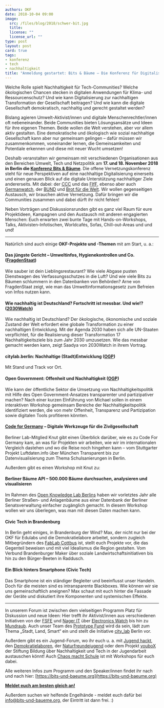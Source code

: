 ```yaml
---
authors: OKF
date: 2018-10-04 09:00
image: 
  src: /files/blog/2018/schwer-bit.jpg
  title: 
  license: ""
  license_url: ""
type: post
layout: post
card: true
tags:
- konferenz
- tech
- nachhaltigkeit
title: "Anmeldung gestartet: Bits & Bäume – Die Konferenz für Digitalisierung, Tech und Nachhaltigkeit"
---
```


Welche Rolle spielt Nachhaltigkeit für Tech-Communities? Welche ökologischen Chancen stecken in digitalen Anwendungen für Klima- und Ressourcenschutz? Und wie kann Digitalisierung zur nachhaltigen Transformation der Gesellschaft beitragen? Und wie kann die digitale Gesellschaft demokratisch, nachhaltig und gerecht gestaltet werden?

Bislang agieren Umwelt-Aktivist/innen und digitale Menschenrechtler/innen oft nebeneinander. Beide Communities bieten Lösungsansätze und Ideen für ihre eigenen Themen. Beide wollen die Welt verstehen, aber vor allem aktiv gestalten. Eine demokratische und ökologisch wie sozial nachhaltige Gesellschaft kann aber nur gemeinsam gelingen – dafür müssen wir zusammenkommen, voneinander lernen, die Gemeinsamkeiten und Potentiale erkennen und diese mit neuer Wucht umsetzen!

Deshalb veranstalten wir gemeinsam mit verschiedenen Organisationen aus den Bereichen Umwelt, Tech und Netzpolitik am **17. und 18. November 2018 in Berlin die [Konferenz Bits & Bäume](https://bits-und-baeume.org)**. Die offene Vernetzungskonferenz steht für neue Perspektiven auf eine nachhaltige Digitalisierung einerseits und einen genauen Blick auf die digitale Unterstützung nachhaltiger Ziele andererseits. Mit dabei: der [CCC](https://www.ccc.de/) und das [FIfF](https://www.fiff.de/), ebenso aber auch [Germanwatch](https://germanwatch.org/), der [BUND](https://www.bund.net/) und [Brot für die Welt](https://www.brot-fuer-die-welt.de/). Wir wollen gegenseitigen Austausch, wir brauchen aktive Vernetzung. Dafür bringen wir die Communities zusammen und dabei dürft ihr nicht fehlen!

Neben Vorträgen und Diskussionsrunden gibt es ganz viel Raum für eure Projektideen, Kampagnen und den Austausch mit anderen engagierten Menschen: Euch erwarten zwei bunte Tage mit Hands-on-Workshops, Talks, Aktivisten-Infotischen, Worldcafés, Sofas, Chill-out-Areas und und und!
<a id="OKFDE"></a>

----

Natürlich sind auch einige **OKF-Projekte und -Themen** mit am Start, u. a.:

#### Das jüngste Gericht – Umweltinfos, Hygienekontrollen und Co. ([FragdenStaat](https://fragdenstaat.de/))

Wie sauber ist dein Lieblingsrestaurant? Wie viele Abgase pusten Dienstwagen des Verfassungsschutzes in die Luft? Und wie viele Bits zu Bäumen schlummern in den Datenbanken von Behörden? Arne von FragdenStaat zeigt, wie man das Umweltinformationsgesetz zum Befreien von Infos nutzen kann.

#### Wie nachhaltig ist Deutschland? Fortschritt ist messbar. Und wie!? ([2030Watch](https://www.2030-watch.de/))

Wie nachhaltig ist Deutschland? Der ökologische, ökonomische und soziale Zustand der Welt erfordert eine globale Transformation zu einer nachhaltigen Entwicklung. Mit der Agenda 2030 haben sich alle UN-Staaten verpflichtet, für die Realisierung dieser Transformation 17 Nachhaltigkeitsziele bis zum Jahr 2030 umzusetzen. Wie das messbar gemacht werden kann, zeigt Saadya von 2030Watch in ihrem Vortrag.

#### citylab.berlin: Nachhaltige (Stadt)Entwicklung ([OGP](http://citylab.berlin/))

Mit Stand und Track vor Ort.

#### Open Government: Offenheit und Nachhaltigkeit ([OGP](https://okfn.de/themen/offenes-regierungshandeln/))

Wie kann der öffentliche Sektor die Umsetzung von Nachhaltigkeitspolitik mit Hilfe des Open Government-Ansatzes transparenter und partizipativer machen? Nach einer kurzen EInführung von Michael sollen in einem interaktiven Workshop gemeinsam Bereiche der Nachhaltigkeitspolitik identifiziert werden, die von mehr Offenheit, Transparenz und Partizipation sowie digitalen Tools profitieren könnten.

#### [Code for Germany](https://codefor.de/) – Digitale Werkzeuge für die Zivilgesellschaft
Berliner Lab-Mitglied Knut gibt einen Überblick darüber, wie es zu Code For Germany kam, an was für Projekten wir arbeiten, wie wir im internationalen Vergleich dastehen und wo die Reise noch hingehen kann – vom Stuttgarter Projekt Luftdaten.info über München Transparent bis zur Datenvisualisierung zum Thema Schulsanierungen in Berlin.

Außerdem gibt es einen Workshop mit Knut zu: 
#### Berliner Bäume API – 500.000 Bäume durchsuchen, analysieren und visualisieren
Im Rahmen des [Open Knowledge Lab Berlins](https://codefor.de/berlin/) haben wir vorletztes Jahr alle Berliner Straßen- und Anlagenbäume aus einer Datenbank der Berliner Senatsverwaltung einfacher zugänglich gemacht. In diesem Workshop wollen wir uns überlegen, was man mit diesen Daten machen kann.

#### Civic Tech in Brandenburg
In Berlin geht einiges, in Brandenburg der Wind? Max, der nicht nur bei der OKF für Edulabs und die Demokratielabore arbeitet, sondern zugleich Mitbegründern des [FabLab Cottbus](http://blog.fablab-cottbus.de/) ist, stellt euch Projekte vor, die das Gegenteil beweisen und mit viel Idealismus die Region gestalten. Vom Verbund Brandenburger Maker über soziale Landwirtschaftsinitiativen bis hin zu den Bürger-Beeten in Raddusch. 

#### Ein Blick hinters Smartphone (Civic Tech)
Das Smartphone ist ein ständiger Begleiter und beeinflusst unser Handeln. Doch für die meisten sind es intransparente Blackboxes. Wie können wir sie uns gemeinschaftlich aneignen? Max schaut mit euch hinter die Fassade der Geräte und diskutiert ihre Komponenten und systemischen Effekte. 

----

In unserem Forum ist zwischen dem vielseitigen Programm Platz für Diskussion und neue Ideen: Hier trefft ihr Aktivist/innen aus verschiedenen Initiativen von der [FSFE](http://fsfe.org/) und [Nager IT](https://www.nager-it.de/) über [Electronics Watch](http://electronicswatch.org/de) bis hin zu [Mundraub](https://mundraub.org/). Auch unser Team des [Prototype Fund](https://prototypefund.de/) wird da sein, lädt zum Thema „Stadt, Land, Smart“ ein und stellt die Initiative [city_lab](http://citylab.berlin/) Berlin vor. 

Außerdem gibt es ein Jugend-Forum, wo ihr euch u. a. mit [Jugend hackt](https://jugendhackt.org/), den [Demokratielaboren](https://demokratielabore.de/), der [Naturfreundejugend](https://www.naturfreundejugend.de/) oder dem Projekt [youboX](https://youpan.de/) der Stiftung Bildung über Nachhaltigkeit und Tech in der Jugendarbeit austauschen könnt! Auch [Chaos macht Schule](https://www.ccc.de/schule) ist mit Workshops für euch dabei.

Alle weiteren Infos zum Programm und den Speaker/innen findet ihr nach und nach hier: [https://bits-und-baeume.org](https://bits-und-baeume.org)

**[Meldet euch am besten gleich an!](https://pretix.eu/bits-und-baeume/171811/)** 

Außerdem suchen wir helfende Engelhände - meldet euch dafür bei [info@bits-und-baueme.org](mailto:info@bits-und-baueme.org), der Eintritt ist dann frei. :)
